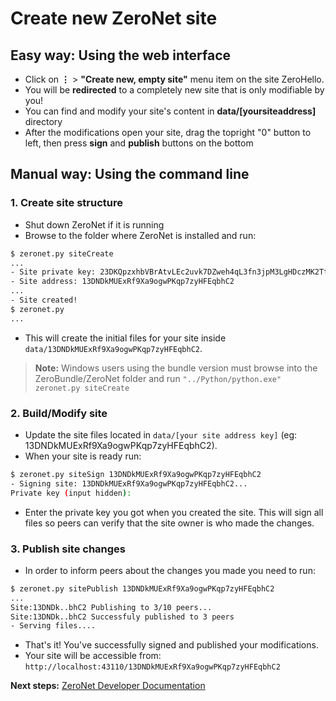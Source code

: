 # Create new ZeroNet site

## Easy way: Using the web interface

 * Click on **⋮** > **"Create new, empty site"** menu item on the site ZeroHello.
 * You will be **redirected** to a completely new site that is only modifiable by you!
 * You can find and modify your site's content in **data/[yoursiteaddress]** directory
 * After the modifications open your site, drag the topright "0" button to left, then press **sign** and **publish** buttons on the bottom

## Manual way: Using the command line

### 1. Create site structure

* Shut down ZeroNet if it is running
* Browse to the folder where ZeroNet is installed and run:

```bash
$ zeronet.py siteCreate
...
- Site private key: 23DKQpzxhbVBrAtvLEc2uvk7DZweh4qL3fn3jpM3LgHDczMK2TtYUq
- Site address: 13DNDkMUExRf9Xa9ogwPKqp7zyHFEqbhC2
...
- Site created!
$ zeronet.py
...
```

- This will create the initial files for your site inside ```data/13DNDkMUExRf9Xa9ogwPKqp7zyHFEqbhC2```.

> __Note:__
> Windows users using the bundle version must browse into the ZeroBundle/ZeroNet folder and run `"../Python/python.exe" zeronet.py siteCreate`

### 2. Build/Modify site

* Update the site files located in ```data/[your site address key]``` (eg: 13DNDkMUExRf9Xa9ogwPKqp7zyHFEqbhC2).
* When your site is ready run:

```bash
$ zeronet.py siteSign 13DNDkMUExRf9Xa9ogwPKqp7zyHFEqbhC2
- Signing site: 13DNDkMUExRf9Xa9ogwPKqp7zyHFEqbhC2...
Private key (input hidden):
```

* Enter the private key you got when you created the site. This will sign all files so peers can verify that the site owner is who made the changes.

### 3. Publish site changes

* In order to inform peers about the changes you made you need to run:

```bash
$ zeronet.py sitePublish 13DNDkMUExRf9Xa9ogwPKqp7zyHFEqbhC2
...
Site:13DNDk..bhC2 Publishing to 3/10 peers...
Site:13DNDk..bhC2 Successfuly published to 3 peers
- Serving files....
```

* That's it! You've successfully signed and published your modifications.
* Your site will be accessible from: ```http://localhost:43110/13DNDkMUExRf9Xa9ogwPKqp7zyHFEqbhC2```


**Next steps:** [ZeroNet Developer Documentation](/site_development/getting_started/)
